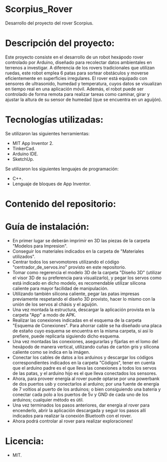 # Scorpius_Rover
Desarrollo del proyecto del rover Scorpius.

# Descripción del proyecto:
Este proyecto consiste en el desarrollo de un robot hexápodo rover controlado por Arduino, diseñado para recolectar datos ambientales en terrenos a investigar. A diferencia de los rovers tradicionales que utilizan ruedas, este robot emplea 6 patas para sortear obstáculos y moverse eficientemente en superficies irregulares. El rover está equipado con sensores de ultrasonido, humedad y temperatura, cuyos datos se visualizan en tiempo real en una aplicación móvil. Además, el robot puede ser controlado de forma remota para realizar tareas como caminar, girar y ajustar la altura de su sensor de humedad (que se encuentra en un aguijón).

# Tecnologías utilizadas:
  Se utilizaron las siguientes herramientas:
   - MIT App Inventor 2.
   - TinkerCad.
   - Arduino IDE.
   - SketchUp.

  Se utilizaron los siguientes lenguajes de programación:
   - C++.
   - Lenguaje de bloques de App Inventor.

# Contenido del repositorio:


# Guía de instalación:
- En primer lugar se deberán imprimir en 3D las piezas de la carpeta "Modelos para Impresion".
- Conseguir los materiales indicados en la carpeta de "Materiales utilizados".
- Centrar todos los servomotores utilizando el código "centrador_de_servos.ino" provisto en este repositorio.
- Tomar como regerencia el modelo 3D de la carpeta "Diseño 3D" (utilizar el visor 3D de su preferencia para visualizarlo), y pegar los servos como está indicado en dicho modelo, es recomendable utilizar silicona caliente para mayor facilidad de manipulación.
- Utilizando también silicona caliente, pegar las patas impresas previamente respetando el diseño 3D provisto, hacer lo mismo con la unión de los servos al chásis y el aguijón.
- Una vez montada la estructura, descargar la aplicación provista en la carpeta "App" a modo de APK.
- Realizar las conexiones indicadas en el esquema de la carpeta "Esquema de Conexiones". Para ahorrar cable se ha diseñado una placa de estaño cuyo esquema se encuentra en la misma carpeta, si así lo prefiere, puede replicarla siguiendo dicho esquema.
- Una vez montadas las conexiones, asegurarlas y fijarlas en el lomo del hexápodo de manera vertical, utilizando cuñas de cartón gris y silicona caliente como se indica en la imágen.
- Conectar los cables de datos a los arduinos y descargar los códigos correspondientes indicados en la carpeta "Códigos", tener en cuenta que el arduino padre es el que lleva las conexiones a todos los servos de las patas, y el arduino hijo es el que lleva conectados los sensores.
- Ahora, para proveer energía al rover puede optarse por una powerbank de dos puertos usb y conectarlos al arduino; por una fuente de energía de 7 voltios al puerto de los arduinos; o bien consiguiendo una batería y conectar cada polo a los puertos de 5v y GND de cada uno de los arduinos; cualquier método es útil.
- Una vez terminados los pasos anteriores, dar energía al rover para encenderlo, abrir la aplicación descargada y seguir los pasos allí indicados para realizar la conexión Bluetooth con el rover.
- Ahora podrá controlar al rover para realizar exploraciones!

# Licencia:
- MIT.
